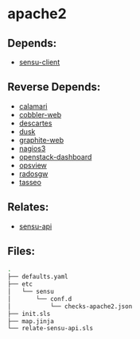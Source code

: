 # apache2

## Depends:

  -  [sensu-client](/salt/sensu-client)

## Reverse Depends:

  -  [calamari](/salt/calamari)
  -  [cobbler-web](/salt/cobbler-web)
  -  [descartes](/salt/descartes)
  -  [dusk](/salt/dusk)
  -  [graphite-web](/salt/graphite-web)
  -  [nagios3](/salt/nagios3)
  -  [openstack-dashboard](/salt/openstack-dashboard)
  -  [opsview](/salt/opsview)
  -  [radosgw](/salt/radosgw)
  -  [tasseo](/salt/tasseo)

## Relates:

  -  [sensu-api](/salt/sensu-api)

## Files:

```bash
.
├── defaults.yaml
├── etc
│   └── sensu
│       └── conf.d
│           └── checks-apache2.json
├── init.sls
├── map.jinja
└── relate-sensu-api.sls
```
